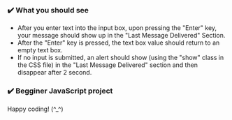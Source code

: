 ### :heavy_check_mark: What you should see
- After you enter text into the input box, upon pressing the "Enter" key, your message should show up in the "Last Message Delivered" Section.
- After the "Enter" key is pressed, the text box value should return to an empty text box.
- If no input is submitted, an alert should show (using the "show" class in the CSS file) in the "Last Message Delivered" section and then disappear after 2 second.
### :heavy_check_mark: Begginer JavaScript project


Happy coding! (^_^)